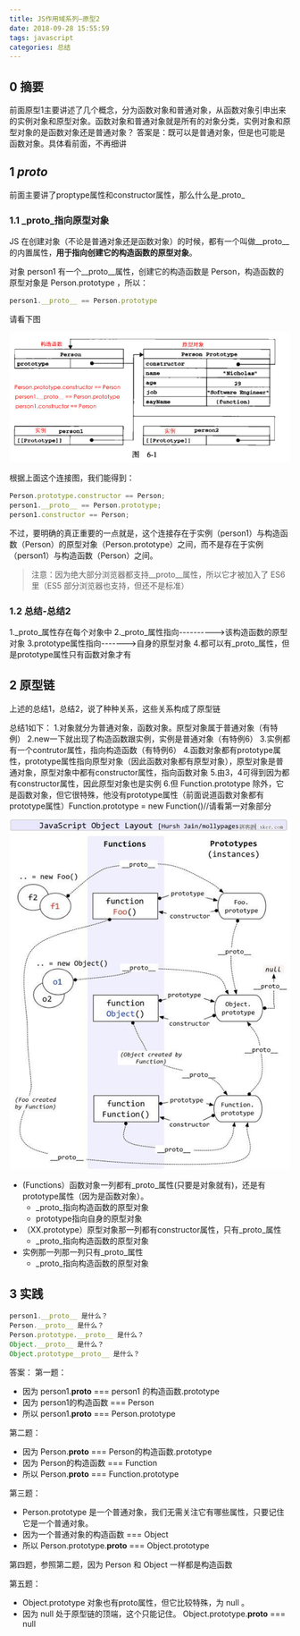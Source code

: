 ```yaml
---
title: JS作用域系列—原型2
date: 2018-09-28 15:55:59
tags: javascript
categories: 总结
---
```




<!--more-->
## 0 摘要

前面原型1主要讲述了几个概念，分为函数对象和普通对象，从函数对象引申出来的实例对象和原型对象。函数对象和普通对象就是所有的对象分类，实例对象和原型对象的是函数对象还是普通对象？ 答案是：既可以是普通对象，但是也可能是函数对象。具体看前面，不再细讲

## 1 _proto_
前面主要讲了proptype属性和constructor属性，那么什么是_proto_

### 1.1 _proto_指向原型对象

JS 在创建对象（不论是普通对象还是函数对象）的时候，都有一个叫做__proto__ 的内置属性，**用于指向创建它的构造函数的原型对象**。

对象 person1 有一个__proto__属性，创建它的构造函数是 Person，构造函数的原型对象是 Person.prototype ，所以：

```javascript
person1.__proto__ == Person.prototype
```
请看下图

![流程图](https://raw.githubusercontent.com/XYooo/image/master/yuanxing2.jpg)

根据上面这个连接图，我们能得到：


```javascript
Person.prototype.constructor == Person;
person1.__proto__ == Person.prototype;
person1.constructor == Person;
```

不过，要明确的真正重要的一点就是，这个连接存在于实例（person1）与构造函数（Person）的原型对象（Person.prototype）之间，而不是存在于实例（person1）与构造函数（Person）之间。

> 注意：因为绝大部分浏览器都支持__proto__属性，所以它才被加入了 ES6 里（ES5 部分浏览器也支持，但还不是标准）


### 1.2 总结-总结2

1._proto_属性存在每个对象中
2._proto_属性指向---------->该构造函数的原型对象
3.prototype属性指向------->自身的原型对象
4.都可以有_proto_属性，但是prototype属性只有函数对象才有


## 2 原型链

上述的总结1，总结2，说了种种关系，这些关系构成了原型链

总结1如下：
1.对象就分为普通对象，函数对象。原型对象属于普通对象（有特例）
2.new一下就出现了构造函数跟实例，实例是普通对象（有特例6）
3.实例都有一个contrutor属性，指向构造函数（有特例6）
4.函数对象都有prototype属性，prototype属性指向原型对象（因此函数对象都有原型对象），原型对象是普通对象，原型对象中都有constructor属性，指向函数对象
5.由3，4可得到因为都有constructor属性，因此原型对象也是实例
6.但 Function.prototype 除外，它是函数对象，但它很特殊，他没有prototype属性（前面说道函数对象都有prototype属性）Function.prototype = new Function()//请看第一对象部分


![流程图](https://raw.githubusercontent.com/XYooo/image/master/yuanxing1.jpg)


- (Functions）函数对象一列都有_proto_属性(只要是对象就有)，还是有prototype属性（因为是函数对象）。
  - _proto_指向构造函数的原型对象
  - prototype指向自身的原型对象 
- （XX.prototype）原型对象那一列都有constructor属性，只有_proto_属性 
  - _proto_指向构造函数的原型对象
- 实例那一列那一列只有_proto_属性 
  - _proto_指向构造函数的原型对象
    

## 3 实践

```javascript
person1.__proto__ 是什么？
Person.__proto__ 是什么？
Person.prototype.__proto__ 是什么？
Object.__proto__ 是什么？
Object.prototype__proto__ 是什么？

```

答案：
第一题：
- 因为 person1.__proto__ === person1 的构造函数.prototype
- 因为 person1的构造函数 === Person
- 所以 person1.__proto__ === Person.prototype

第二题：
- 因为 Person.__proto__ === Person的构造函数.prototype
- 因为 Person的构造函数 === Function
- 所以 Person.__proto__ === Function.prototype

第三题：
- Person.prototype 是一个普通对象，我们无需关注它有哪些属性，只要记住它是一个普通对象。
- 因为一个普通对象的构造函数 === Object
- 所以 Person.prototype.__proto__ === Object.prototype

第四题，参照第二题，因为 Person 和 Object 一样都是构造函数

第五题：
- Object.prototype 对象也有proto属性，但它比较特殊，为 null 。
- 因为 null 处于原型链的顶端，这个只能记住。
Object.prototype.__proto__ === null

